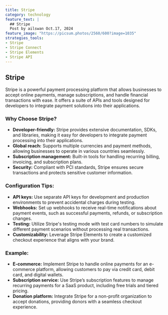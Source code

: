 ```yaml
---
title: Stripe
category: technology
feature_text: |
  ## Stripe
  Post by ailswan Oct.17, 2024
feature_image: "https://picsum.photos/2560/600?image=1035"
strategies_tools:
- Stripe
- Stripe Connect
- Stripe Elements
- Stripe API
---
```

## Stripe
Stripe is a powerful payment processing platform that allows businesses to accept online payments, manage subscriptions, and handle financial transactions with ease. It offers a suite of APIs and tools designed for developers to integrate payment solutions into their applications.

### Why Choose Stripe?
- **Developer-friendly:** Stripe provides extensive documentation, SDKs, and libraries, making it easy for developers to integrate payment processing into their applications.
- **Global reach:** Supports multiple currencies and payment methods, allowing businesses to operate in various countries seamlessly.
- **Subscription management:** Built-in tools for handling recurring billing, invoicing, and subscription plans.
- **Security:** Compliant with PCI standards, Stripe ensures secure transactions and protects sensitive customer information.

### Configuration Tips:
- **API keys:** Use separate API keys for development and production environments to prevent accidental charges during testing.
- **Webhooks:** Set up webhooks to receive real-time notifications about payment events, such as successful payments, refunds, or subscription changes.
- **Testing:** Utilize Stripe's testing mode with test card numbers to simulate different payment scenarios without processing real transactions.
- **Customizability:** Leverage Stripe Elements to create a customized checkout experience that aligns with your brand.

### Example:
- **E-commerce:** Implement Stripe to handle online payments for an e-commerce platform, allowing customers to pay via credit card, debit card, and digital wallets.
- **Subscription service:** Use Stripe’s subscription features to manage recurring payments for a SaaS product, including free trials and tiered pricing.
- **Donation platform:** Integrate Stripe for a non-profit organization to accept donations, providing donors with a seamless checkout experience.

